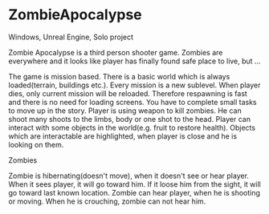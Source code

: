 # ZombieApocalypse
Windows, Unreal Engine, Solo project

Zombie Apocalypse is a third person shooter game. Zombies are everywhere and it looks like player has finally found safe place to live, but ...

The game is mission based. There is a basic world which is always loaded(terrain, buildings etc.). Every mission is a new sublevel. When player dies, only current mission will be reloaded. Therefore respawning is fast and there is no need for loading screens. You have to complete small tasks to move up in the story. Player is using weapon to kill zombies. He can shoot many shoots to the limbs, body or one shot to the head. Player can interact with some objects in the world(e.g. fruit to restore health). Objects which are interactable are highlighted, when player is close and he is looking on them.

Zombies

Zombie is hibernating(doesn't move), when it doesn't see or hear player. When it sees player, it will go toward him. If it loose him from the sight, it will go toward last known location. Zombie can hear player, when he is shooting or moving. When he is crouching, zombie can not hear him.
